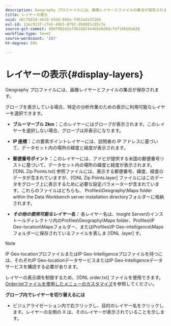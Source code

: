 ```yaml
---
description: Geography プロファイルには、画像レイヤーとファイルの集合が保存されます。
title: レイヤーの表示
uuid: ebc7025d-e619-43dd-88da-7452ada3226b
exl-id: 12ec913f-c7e5-49b5-8792-db0881cb5cfe
source-git-commit: d9df90242ef96188f4e4b5e6d04cfef196b0a628
workflow-type: tm+mt
source-wordcount: '267'
ht-degree: 69%

---
```


# レイヤーの表示{#display-layers}

Geography プロファイルには、画像レイヤーとファイルの集合が保存されます。

グローブを表示している場合、特定の分析作業のための表示に利用可能なレイヤーを選択できます。

* **ブルーマーブル 2km：**&#x200B;このレイヤーにはグローブが表示されます。このレイヤーを選択しない場合、グローブは非表示になります。
* **IP 座標：**&#x200B;この要素ポイントレイヤーには、訪問者の IP アドレスに基づいて、データセット内の場所の緯度と経度が表示されます。
* **郵便番号ポイント：**&#x200B;このレイヤーには、アドビが提供する米国の郵便番号リストに基づいて、データセット内の場所の緯度と経度が表示されます。[!DNL Zip Points.txt] 参照ファイルには、表示する郵便番号、緯度、経度のデータが含まれていますが、[!DNL Zip Points.layer] ファイルにはこのデータをグローブ上に表示するために必要な設定パラメーターが含まれています。これらのファイルはどちらも、 Profiles\Geography\Maps folder within the Data Workbench server installation directoryフォルダーに格納されます。

* ***その他の使用可能なレイヤー名：*** 各レイヤー名は、Insight Serverのインストールディレクトリ内のProfiles\Geography\Maps folder、Profiles\IP Geo-location\Mapsフォルダー、またはProfiles\IP Geo-intelligence\Mapsフォルダーに保存されているファイルを表しま [!DNL .layer] す。

>[!NOTE]
>
>IP Geo-locationプロファイルまたはIP Geo-Intelligenceプロファイルを持つには、それぞれIP Geo-locationデータサービスまたはIP Geo-Intelligenceデータサービスを購読する必要があります。

レイヤーの表示順を制御するため、[!DNL order.txt] ファイルを使用できます。 [Order.txtファイルを使用したメニューのカスタマイズ](../../../../home/c-get-started/c-intf-anlys-ftrs/c-ctm-menus/t-cstm-menus-ordr-files.md#task-a391800a8dd444deb3e1516d5189f999)を参照してください。

**グローブ内でレイヤーを切り替えるには**

* ビジュアライゼーション内で右クリックし、目的のレイヤー名をクリックします。レイヤーの左側の X は、そのレイヤーが表示されていることを示します。
